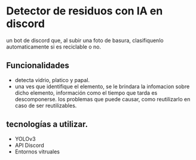 # Detector de residuos con IA en discord

un bot de discord que, al subir una foto de basura, clasifiquenlo automaticamente si es reciclable o no. 

## Funcionalidades 
- detecta vidrio, platico y papal.
- una ves que identifique el elemento, se le brindara la infomacion sobre dicho elemento, información como el tiempo que tarda es descomponerse.
  los problemas que puede causar, como reutilizarlo  en caso de ser reutilizables.

## tecnologías a utilizar.
- YOLOv3
- API Discord
- Entornos vitruales 
